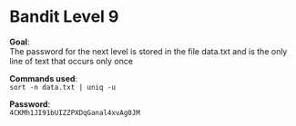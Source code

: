 # Bandit Level 9  

**Goal**:  
The password for the next level is stored in the file data.txt and is the only line of text that occurs only once  

**Commands used**:  
`sort -n data.txt | uniq -u`  

**Password**:  
`4CKMh1JI91bUIZZPXDqGanal4xvAg0JM`
